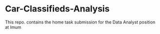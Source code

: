# Car-Classifieds-Analysis
This repo. contains the home task submission for the Data Analyst position at Imum
